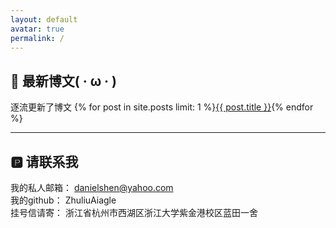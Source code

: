 ```yaml
---
layout: default
avatar: true
permalink: /
---
```

## 🚀 最新博文( · ω · )
逐流更新了博文 {% for post in site.posts limit: 1 %}<a href="{{ post.url | prepend: site.baseurl }}">{{ post.title }}</a>{% endfor %} 

---

## 🅿️ 请联系我
我的私人邮箱： <a>danielshen@yahoo.com</a><br/>
我的github：  <a src="https://github.com/ZhuliuAiagle">ZhuliuAiagle</a><br/>
挂号信请寄：   浙江省杭州市西湖区浙江大学紫金港校区蓝田一舍 <br/>
